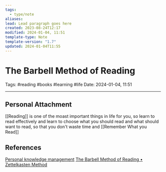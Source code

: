 ```yaml
---
tags:
  - type/note
aliases: 
lead: Lead paragraph goes here
created: 2023-08-24T12:17
modified: 2024-01-04, 11:51
template-type: Note
template-version: "1.7"
updated: 2024-01-04T11:55
---
```


# The Barbell Method of Reading

Tags: #reading #books #learning #life 
Date: 2024-01-04, 11:51

---


## Personal Attachment

[[Reading]] is one of the moast important things in life for you, so learn to read effectively and learn to choose what you should read and what should want to read, so that you don't waste time and [[Remember What you Read]]

## References

[Personal knowledge management](../SLIP-BOX/Personal%20knowledge%20management.md)
[The Barbell Method of Reading • Zettelkasten Method](https://zettelkasten.de/posts/barbell-method-reading/)
